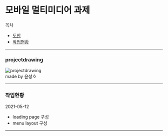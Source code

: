# 모바일 멀티미디어 과제

목차

- [도안](#projectdrawing)
- [작업현황](#작업현황)

---
### projectdrawing
![projectdrawing](https://user-images.githubusercontent.com/80537765/117955020-91382c80-b352-11eb-9a22-67c53dfeb620.png)  
made by 윤성호

---
### 작업현황
2021-05-12   
- loading page 구성
- menu layout 구성
---

